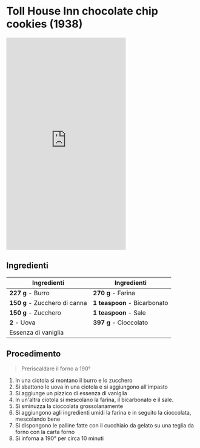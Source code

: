 # Toll House Inn chocolate chip cookies (1938)

<iframe width="315" height="560"
src="https://www.youtube.com/embed/N8RIK8-V6f8"
title="YouTube video player"
frameborder="0"
allow="accelerometer; autoplay; clipboard-write; encrypted-media; gyroscope; picture-in-picture; web-share"
allowfullscreen></iframe>

## Ingredienti

| Ingredienti                  | Ingredienti             |
| ---------------------------- | ----------------------- |
| **227 g** - Burro | **270 g** - Farina |
| **150 g** - Zucchero di canna | **1 teaspoon** - Bicarbonato |
| **150 g** - Zucchero | **1 teaspoon** - Sale |
| **2** - Uova | **397 g** - Cioccolato |
| Essenza di vaniglia | |

## Procedimento

> Preriscaldare il forno a 190°

1. In una ciotola si montano il burro e lo zucchero
1. Si sbattono le uova in una ciotola e si aggiungono all'impasto
1. Si aggiunge un pizzico di essenza di vaniglia
1. In un'altra ciotola si mescolano la farina, il bicarbonato e il sale.
1. Si sminuzza la cioccolata grossolanamente
1. Si aggiungono agli ingredienti umidi la farina e in seguito la cioccolata, mescolando bene
1. Si dispongono le palline fatte con il cucchiaio da gelato su una teglia da forno con la carta forno
1. Si inforna a 190° per circa 10 minuti
